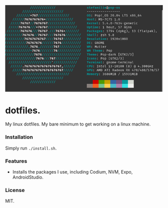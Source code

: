 <div align="center">
  <img src="assets/pop_os!.png" alt="Screenshot" width="650" />
</div>

# dotfiles.

My linux dotfiles. My bare minimum to get working on a linux machine.

### Installation

Simply run `./install.sh`.

### Features

- Installs the packages I use, including Codium, NVM, Expo, AndroidStudio.

### License

MIT.